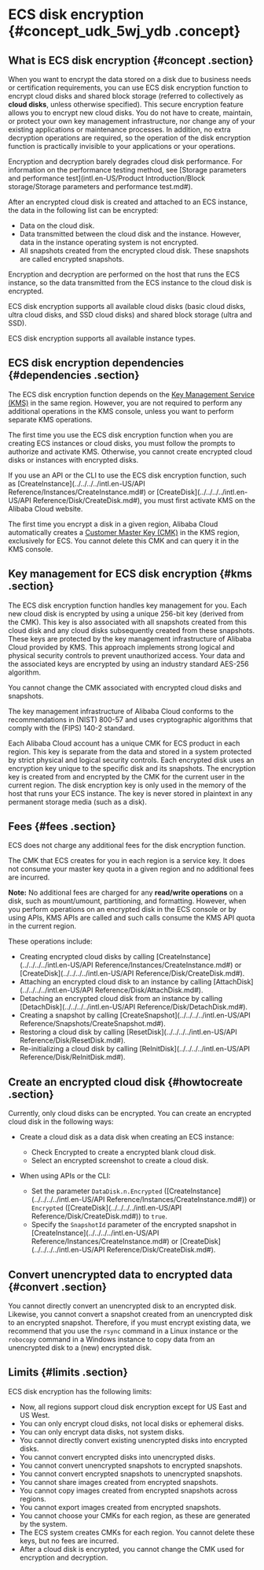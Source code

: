 # ECS disk encryption {#concept_udk_5wj_ydb .concept}

## What is ECS disk encryption {#concept .section}

When you want to encrypt the data stored on a disk due to business needs or certification requirements, you can use ECS disk encryption function to encrypt cloud disks and shared block storage \(referred to collectively as **cloud disks**, unless otherwise specified\). This secure encryption feature allows you to encrypt new cloud disks. You do not have to create, maintain, or protect your own key management infrastructure, nor change any of your existing applications or maintenance processes. In addition, no extra decryption operations are required, so the operation of the disk encryption function is practically invisible to your applications or your operations.

Encryption and decryption barely degrades cloud disk performance. For information on the performance testing method, see [Storage parameters and performance test](intl.en-US/Product Introduction/Block storage/Storage parameters and performance test.md#).

After an encrypted cloud disk is created and attached to an ECS instance, the data in the following list can be encrypted:

-   Data on the cloud disk.
-   Data transmitted between the cloud disk and the instance. However, data in the instance operating system is not encrypted.
-   All snapshots created from the encrypted cloud disk. These snapshots are called encrypted snapshots.

Encryption and decryption are performed on the host that runs the ECS instance, so the data transmitted from the ECS instance to the cloud disk is encrypted.

ECS disk encryption supports all available cloud disks \(basic cloud disks, ultra cloud disks, and SSD cloud disks\) and shared block storage \(ultra and SSD\).

ECS disk encryption supports all available instance types.

## ECS disk encryption dependencies {#dependencies .section}

The ECS disk encryption function depends on the [Key Management Service \(KMS\)](https://www.alibabacloud.com/help/doc-detail/28935.htm) in the same region. However, you are not required to perform any additional operations in the KMS console, unless you want to perform separate KMS operations.

The first time you use the ECS disk encryption function when you are creating ECS instances or cloud disks, you must follow the prompts to authorize and activate KMS. Otherwise, you cannot create encrypted cloud disks or instances with encrypted disks.

If you use an API or the CLI to use the ECS disk encryption function, such as [CreateInstance](../../../../intl.en-US/API Reference/Instances/CreateInstance.md#) or [CreateDisk](../../../../intl.en-US/API Reference/Disk/CreateDisk.md#), you must first activate KMS on the Alibaba Cloud website.

The first time you encrypt a disk in a given region, Alibaba Cloud automatically creates a [Customer Master Key \(CMK\)](https://www.alibabacloud.com/help/doc-detail/28936.htm) in the KMS region, exclusively for ECS. You cannot delete this CMK and can query it in the KMS console.

## Key management for ECS disk encryption {#kms .section}

The ECS disk encryption function handles key management for you. Each new cloud disk is encrypted by using a unique 256-bit key \(derived from the CMK\). This key is also associated with all snapshots created from this cloud disk and any cloud disks subsequently created from these snapshots. These keys are protected by the key management infrastructure of Alibaba Cloud provided by KMS. This approach implements strong logical and physical security controls to prevent unauthorized access. Your data and the associated keys are encrypted by using an industry standard AES-256 algorithm.

You cannot change the CMK associated with encrypted cloud disks and snapshots.

The key management infrastructure of Alibaba Cloud conforms to the recommendations in \(NIST\) 800-57 and uses cryptographic algorithms that comply with the \(FIPS\) 140-2 standard.

Each Alibaba Cloud account has a unique CMK for ECS product in each region. This key is separate from the data and stored in a system protected by strict physical and logical security controls. Each encrypted disk uses an encryption key unique to the specific disk and its snapshots. The encryption key is created from and encrypted by the CMK for the current user in the current region. The disk encryption key is only used in the memory of the host that runs your ECS instance. The key is never stored in plaintext in any permanent storage media \(such as a disk\).

## Fees {#fees .section}

ECS does not charge any additional fees for the disk encryption function.

The CMK that ECS creates for you in each region is a service key. It does not consume your master key quota in a given region and no additional fees are incurred.

**Note:** No additional fees are charged for any **read/write operations** on a disk, such as mount/umount, partitioning, and formatting. However, when you perform operations on an encrypted disk in the ECS console or by using APIs, KMS APIs are called and such calls consume the KMS API quota in the current region.

These operations include:

-   Creating encrypted cloud disks by calling [CreateInstance](../../../../intl.en-US/API Reference/Instances/CreateInstance.md#) or [CreateDisk](../../../../intl.en-US/API Reference/Disk/CreateDisk.md#).
-   Attaching an encrypted cloud disk to an instance by calling [AttachDisk](../../../../intl.en-US/API Reference/Disk/AttachDisk.md#).
-   Detaching an encrypted cloud disk from an instance by calling [DetachDisk](../../../../intl.en-US/API Reference/Disk/DetachDisk.md#).
-   Creating a snapshot by calling [CreateSnapshot](../../../../intl.en-US/API Reference/Snapshots/CreateSnapshot.md#).
-   Restoring a cloud disk by calling [ResetDisk](../../../../intl.en-US/API Reference/Disk/ResetDisk.md#).
-   Re-initializing a cloud disk by calling [ReInitDisk](../../../../intl.en-US/API Reference/Disk/ReInitDisk.md#).

## Create an encrypted cloud disk {#howtocreate .section}

Currently, only cloud disks can be encrypted. You can create an encrypted cloud disk in the following ways:

-   Create a cloud disk as a data disk when creating an ECS instance:

    -   Check Encrypted to create a encrypted blank cloud disk.
    -   Select an encrypted screenshot to create a cloud disk.
-   When using APIs or the CLI:

    -   Set the parameter `DataDisk.n.Encrypted` \([CreateInstance](../../../../intl.en-US/API Reference/Instances/CreateInstance.md#)\) or `Encrypted` \([CreateDisk](../../../../intl.en-US/API Reference/Disk/CreateDisk.md#)\) to `true`.
    -   Specify the `SnapshotId` parameter of the encrypted snapshot in [CreateInstance](../../../../intl.en-US/API Reference/Instances/CreateInstance.md#) or [CreateDisk](../../../../intl.en-US/API Reference/Disk/CreateDisk.md#).

## Convert unencrypted data to encrypted data {#convert .section}

You cannot directly convert an unencrypted disk to an encrypted disk. Likewise, you cannot convert a snapshot created from an unencrypted disk to an encrypted snapshot. Therefore, if you must encrypt existing data, we recommend that you use the `rsync` command in a Linux instance or the `robocopy` command in a Windows instance to copy data from an unencrypted disk to a \(new\) encrypted disk.

## Limits {#limits .section}

ECS disk encryption has the following limits:

-   Now, all regions support cloud disk encryption except for US East and US West.
-   You can only encrypt cloud disks, not local disks or ephemeral disks.
-   You can only encrypt data disks, not system disks.
-   You cannot directly convert existing unencrypted disks into encrypted disks.
-   You cannot convert encrypted disks into unencrypted disks.
-   You cannot convert unencrypted snapshots to encrypted snapshots.
-   You cannot convert encrypted snapshots to unencrypted snapshots.
-   You cannot share images created from encrypted snapshots.
-   You cannot copy images created from encrypted snapshots across regions.
-   You cannot export images created from encrypted snapshots.
-   You cannot choose your CMKs for each region, as these are generated by the system.
-   The ECS system creates CMKs for each region. You cannot delete these keys, but no fees are incurred.
-   After a cloud disk is encrypted, you cannot change the CMK used for encryption and decryption.

